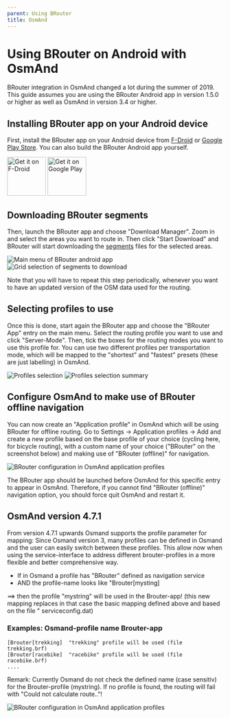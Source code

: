 ```yaml
---
parent: Using BRouter
title: OsmAnd
---
```


Using BRouter on Android with OsmAnd
====================================

BRouter integration in OsmAnd changed a lot during the summer of 2019. This
guide assumes you are using the BRouter Android app in version 1.5.0 or higher
as well as OsmAnd in version 3.4 or higher.

## Installing BRouter app on your Android device

First, install the BRouter app on your Android device from
[F-Droid](https://f-droid.org/packages/btools.routingapp) or [Google Play
Store](https://play.google.com/store/apps/details?id=btools.routingapp). You
can also build the BRouter Android app yourself.

<a href="https://f-droid.org/packages/btools.routingapp" target="_blank">
<img src="https://f-droid.org/badge/get-it-on.png" alt="Get it on F-Droid" height="90"/></a>
<a href="https://play.google.com/store/apps/details?id=btools.routingapp" target="_blank">
<img src="https://play.google.com/intl/en_us/badges/images/generic/en-play-badge.png" alt="Get it on Google Play" height="90"/></a>

## Downloading BRouter segments

Then, launch the BRouter app and choose "Download Manager". Zoom in and select
the areas you want to route in. Then click "Start Download" and BRouter will
start downloading the [segments](http://brouter.de/brouter/segments4/) files
for the selected areas.

<img src="osmand/brouter-main.png" alt="Main menu of BRouter android app"/>

<img src="osmand/brouter-grid.png" alt="Grid selection of segments to download"/>

Note that you will have to repeat this step periodically, whenever you want to have an
updated version of the OSM data used for the routing.

## Selecting profiles to use

Once this is done, start again the BRouter app and choose the "BRouter App"
entry on the main menu. Select the routing profile you want to use and click
"Server-Mode". Then, tick the boxes for the routing modes you want to use this
profile for. You can use two different profiles per transportation mode, which
will be mapped to the "shortest" and "fastest" presets (these are just
labelling) in OsmAnd.

<img src="osmand/brouter-profiles.png" alt="Profiles selection"/>

<img src="osmand/brouter-profiles-summary.png" alt="Profiles selection summary"/>

## Configure OsmAnd to make use of BRouter offline navigation

You can now create an "Application profile" in OsmAnd which will be using
BRouter for offline routing. Go to Settings -> Application profiles -> Add and
create a new profile based on the base profile of your choice (cycling here,
for bicycle routing), with a custom name of your choice ("BRouter" on the
screenshot below) and making use of "BRouter (offline)" for navigation.

<img src="osmand/brouter-osmand.png" alt="BRouter configuration in OsmAnd
application profiles"/>

The BRouter app should be launched before OsmAnd for this specific entry to
appear in OsmAnd. Therefore, if you cannot find "BRouter (offline)" navigation
option, you should force quit OsmAnd and restart it.

## OsmAnd version 4.7.1

From version 4.7.1 upwards Osmand supports the profile parameter for mapping:
Since Osmand version 3, many profiles can be defined in Osmand and the user can easily switch
between these profiles.
This allow now when using the service-interface to address different brouter-profiles in a more
flexible and better comprehensive way.

- If in Osmand a profile has "BRouter" defined as navigation service
- AND the profile-name looks like "Brouter[mysting]

==> then the profile "mystring" will be used in the Brouter-app!
(this new mapping replaces in that case the basic mapping defined above and based on the file "
serviceconfig.dat)

### Examples: Osmand-profile name	Brouter-app

```
[Brouter[trekking]	"trekking" profile will be used (file trekking.brf)
[Brouter[racebike]	"racebike" profile will be used (file racebike.brf)
....
```

Remark:
Currently Osmand do not check the defined name (case sensitiv) for the Brouter-profile (mystring).
If no profile is found, the routing will fail with "Could not calculate route.."!

<img src="osmand/brouter-osmand-4.7.1.png" alt="BRouter configuration in OsmAnd
application profiles"/>
